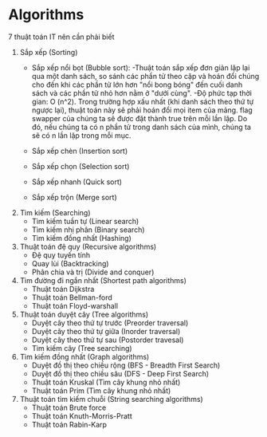 # Algorithms
 
7 thuật toán IT nên cần phải biết
  1. Sắp xếp (Sorting)
     - Sắp xếp nổi bọt (Bubble sort): 
    -Thuật toán sắp xếp đơn giản lặp lại qua một danh sách, so sánh các phần tử theo cặp và hoán đổi chúng cho đến khi các phần tử lớn hơn "nổi bong bóng" đến cuối danh sách và các phần tử nhỏ hơn nằm ở "dưới cùng". 
    -Độ phức tạp thời gian: O (n^2). Trong trường hợp xấu nhất (khi danh sách theo thứ tự ngược lại), thuật toán này sẽ phải hoán đổi mọi item của mảng. flag swapper của chúng ta sẽ được đặt thành true trên mỗi lần lặp. Do đó, nếu chúng ta có n phần tử trong danh sách của mình, chúng ta sẽ có n lần lặp trong mỗi mục.
     
     - Sắp xếp chèn (Insertion sort)
     - Sắp xếp chọn (Selection sort)
     - Sắp xếp nhanh (Quick sort)
     - Sắp xếp trộn (Merge sort)
  2. Tìm kiếm (Searching)
     - Tìm kiếm tuần tự (Linear search)
     - Tìm kiếm nhị phân (Binary search)
     - Tìm kiếm đồng nhất (Hashing)
  3. Thuật toán đệ quy (Recursive algorithms)
     - Đệ quy tuyến tính
     - Quay lùi (Backtracking)
     - Phân chia và trị (Divide and conquer)
  4. Tìm đường đi ngắn nhất (Shortest path algorithms)
     - Thuật toán Dijkstra
     - Thuật toán Bellman-ford
     - Thuật toán Floyd-warshall
  5. Thuật toán duyệt cây (Tree algorithms)
     - Duyệt cây theo thứ tự trước (Preorder traversal)
     - Duyệt cây theo thứ tự giữa (Inorder traversal)
     - Duyệt cây theo thứ tự sau (Postorder travesal)
     - Tìm kiếm cây (Tree searching)
  6. Tìm kiếm đồng nhất (Graph algorithms)
     - Duyệt đồ thị theo chiều rộng (BFS - Breadth First Search)
     - Duyệt đồ thị theo chiều sâu (DFS - Deep First Search)
     - Thuật toán Kruskal (Tìm cây khung nhỏ nhất)
     - Thuật toán Prim (Tìm cây khung nhỏ nhất)
  7. Thuật toán tìm kiếm chuỗi (String searching algorithms)
     - Thuật toán Brute force
     - Thuật toán Knuth-Morris-Pratt
     - Thuật toán Rabin-Karp
